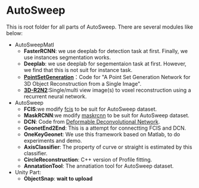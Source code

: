 # AutoSweep
This is root folder for all parts of AutoSweep. There are several modules like below:

- AutoSweepMatl
	- **FasterRCNN**: we use deeplab for detection task at first. Finally, we use instances segmentation works.  
	- **Deeplab**: we use deeplab for segementaion task at first. However, we find that this is not suit for instance task.
	- **[PointSetGeneration](https://github.com/fanhqme/PointSetGeneration)**：Code for "A Point Set Generation Network for 3D Object Reconstruction from a Single Image".
	- **[3D-R2N2](https://github.com/chrischoy/3D-R2N2)**:Single/multi view image(s) to voxel reconstruction using a recurrent neural network.
- AutoSweep
	- **FCIS**:we modify [fcis](https://github.com/msracver/FCIS) to be suit for AutoSweep dataset.
	- **MaskRCNN**:we modify [maskrcnn](https://github.com/TuSimple/mx-maskrcnn) to be suit for AutoSweep dataset.
	- **DCN**: Code from [Deformable Deconvolutional Network](https://github.com/msracver/Deformable-ConvNets).
	- **GeonetEnd2End**: This is a attempt for connectting FCIS and DCN.
	- **OneKeyGeonet**: We use this framework based on Matlab, to do experiments and demo.   
	- **AxisClassifier**: The property of curve or straight is estimated by this classifier.
	- **CircleReconstruction**: C++ version of Profile fitting.
	- **AnnatationTool**: The annatiation tool for AutoSweep dataset.
- Unity Part:
	- **ObjectSnap**: **wait to upload**